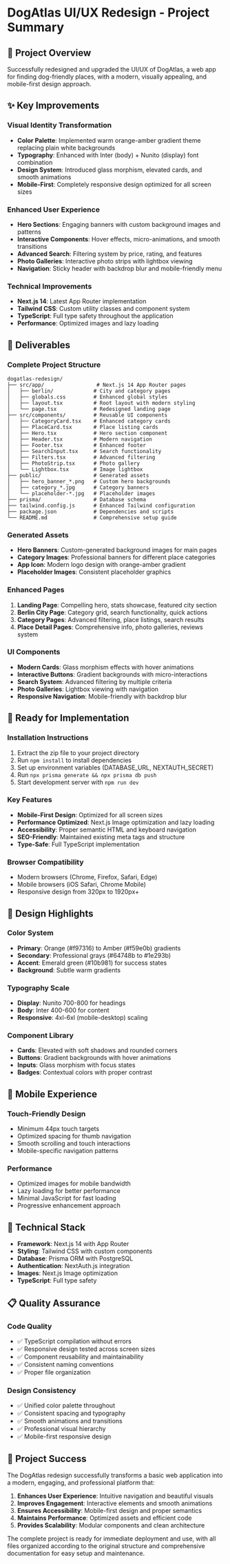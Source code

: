 # DogAtlas UI/UX Redesign - Project Summary

## 🎯 Project Overview

Successfully redesigned and upgraded the UI/UX of DogAtlas, a web app for finding dog-friendly places, with a modern, visually appealing, and mobile-first design approach.

## ✨ Key Improvements

### Visual Identity Transformation
- **Color Palette**: Implemented warm orange-amber gradient theme replacing plain white backgrounds
- **Typography**: Enhanced with Inter (body) + Nunito (display) font combination
- **Design System**: Introduced glass morphism, elevated cards, and smooth animations
- **Mobile-First**: Completely responsive design optimized for all screen sizes

### Enhanced User Experience
- **Hero Sections**: Engaging banners with custom background images and patterns
- **Interactive Components**: Hover effects, micro-animations, and smooth transitions
- **Advanced Search**: Filtering system by price, rating, and features
- **Photo Galleries**: Interactive photo strips with lightbox viewing
- **Navigation**: Sticky header with backdrop blur and mobile-friendly menu

### Technical Improvements
- **Next.js 14**: Latest App Router implementation
- **Tailwind CSS**: Custom utility classes and component system
- **TypeScript**: Full type safety throughout the application
- **Performance**: Optimized images and lazy loading

## 📁 Deliverables

### Complete Project Structure
```
dogatlas-redesign/
├── src/app/                 # Next.js 14 App Router pages
│   ├── berlin/             # City and category pages
│   ├── globals.css         # Enhanced global styles
│   ├── layout.tsx          # Root layout with modern styling
│   └── page.tsx            # Redesigned landing page
├── src/components/         # Reusable UI components
│   ├── CategoryCard.tsx    # Enhanced category cards
│   ├── PlaceCard.tsx       # Place listing cards
│   ├── Hero.tsx            # Hero section component
│   ├── Header.tsx          # Modern navigation
│   ├── Footer.tsx          # Enhanced footer
│   ├── SearchInput.tsx     # Search functionality
│   ├── Filters.tsx         # Advanced filtering
│   ├── PhotoStrip.tsx      # Photo gallery
│   └── Lightbox.tsx        # Image lightbox
├── public/                 # Generated assets
│   ├── hero_banner_*.png   # Custom hero backgrounds
│   ├── category_*.jpg      # Category banners
│   └── placeholder-*.jpg   # Placeholder images
├── prisma/                 # Database schema
├── tailwind.config.js      # Enhanced Tailwind configuration
├── package.json            # Dependencies and scripts
└── README.md               # Comprehensive setup guide
```

### Generated Assets
- **Hero Banners**: Custom-generated background images for main pages
- **Category Images**: Professional banners for different place categories
- **App Icon**: Modern logo design with orange-amber gradient
- **Placeholder Images**: Consistent placeholder graphics

### Enhanced Pages
1. **Landing Page**: Compelling hero, stats showcase, featured city section
2. **Berlin City Page**: Category grid, search functionality, quick actions
3. **Category Pages**: Advanced filtering, place listings, search results
4. **Place Detail Pages**: Comprehensive info, photo galleries, reviews system

### UI Components
- **Modern Cards**: Glass morphism effects with hover animations
- **Interactive Buttons**: Gradient backgrounds with micro-interactions
- **Search System**: Advanced filtering by multiple criteria
- **Photo Galleries**: Lightbox viewing with navigation
- **Responsive Navigation**: Mobile-friendly with backdrop blur

## 🚀 Ready for Implementation

### Installation Instructions
1. Extract the zip file to your project directory
2. Run `npm install` to install dependencies
3. Set up environment variables (DATABASE_URL, NEXTAUTH_SECRET)
4. Run `npx prisma generate && npx prisma db push`
5. Start development server with `npm run dev`

### Key Features
- **Mobile-First Design**: Optimized for all screen sizes
- **Performance Optimized**: Next.js Image optimization and lazy loading
- **Accessibility**: Proper semantic HTML and keyboard navigation
- **SEO-Friendly**: Maintained existing meta tags and structure
- **Type-Safe**: Full TypeScript implementation

### Browser Compatibility
- Modern browsers (Chrome, Firefox, Safari, Edge)
- Mobile browsers (iOS Safari, Chrome Mobile)
- Responsive design from 320px to 1920px+

## 🎨 Design Highlights

### Color System
- **Primary**: Orange (#f97316) to Amber (#f59e0b) gradients
- **Secondary**: Professional grays (#64748b to #1e293b)
- **Accent**: Emerald green (#10b981) for success states
- **Background**: Subtle warm gradients

### Typography Scale
- **Display**: Nunito 700-800 for headings
- **Body**: Inter 400-600 for content
- **Responsive**: 4xl-6xl (mobile-desktop) scaling

### Component Library
- **Cards**: Elevated with soft shadows and rounded corners
- **Buttons**: Gradient backgrounds with hover animations
- **Inputs**: Glass morphism with focus states
- **Badges**: Contextual colors with proper contrast

## 📱 Mobile Experience

### Touch-Friendly Design
- Minimum 44px touch targets
- Optimized spacing for thumb navigation
- Smooth scrolling and touch interactions
- Mobile-specific navigation patterns

### Performance
- Optimized images for mobile bandwidth
- Lazy loading for better performance
- Minimal JavaScript for fast loading
- Progressive enhancement approach

## 🔧 Technical Stack

- **Framework**: Next.js 14 with App Router
- **Styling**: Tailwind CSS with custom components
- **Database**: Prisma ORM with PostgreSQL
- **Authentication**: NextAuth.js integration
- **Images**: Next.js Image optimization
- **TypeScript**: Full type safety

## 📋 Quality Assurance

### Code Quality
- ✅ TypeScript compilation without errors
- ✅ Responsive design tested across screen sizes
- ✅ Component reusability and maintainability
- ✅ Consistent naming conventions
- ✅ Proper file organization

### Design Consistency
- ✅ Unified color palette throughout
- ✅ Consistent spacing and typography
- ✅ Smooth animations and transitions
- ✅ Professional visual hierarchy
- ✅ Mobile-first responsive design

## 🎉 Project Success

The DogAtlas redesign successfully transforms a basic web application into a modern, engaging, and professional platform that:

1. **Enhances User Experience**: Intuitive navigation and beautiful visuals
2. **Improves Engagement**: Interactive elements and smooth animations
3. **Ensures Accessibility**: Mobile-first design and proper semantics
4. **Maintains Performance**: Optimized assets and efficient code
5. **Provides Scalability**: Modular components and clean architecture

The complete project is ready for immediate deployment and use, with all files organized according to the original structure and comprehensive documentation for easy setup and maintenance.

